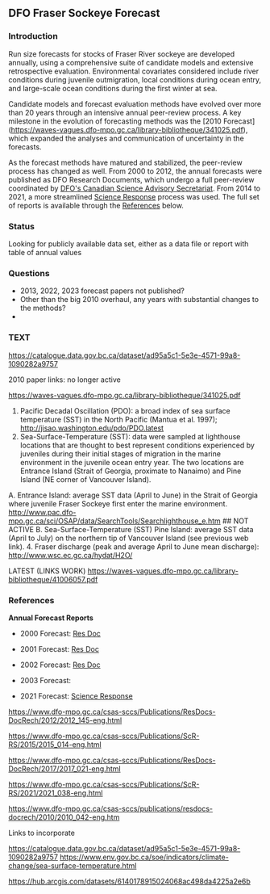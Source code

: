 ## DFO Fraser Sockeye Forecast

### Introduction

Run size forecasts for stocks of Fraser River sockeye are developed annually, using a comprehensive suite of candidate models and extensive retrospective evaluation. Environmental covariates considered include river conditions during juvenile outmigration, local conditions during ocean entry, and large-scale ocean conditions during the first winter at sea.

Candidate models and forecast evaluation methods have evolved over more than 20 years through an intensive annual peer-review process. A key milestone in the evolution of forecasting methods was the [2010 Forecast] (https://waves-vagues.dfo-mpo.gc.ca/library-bibliotheque/341025.pdf), which expanded the analyses and communication of uncertainty in the forecasts.

As the forecast methods have matured and stabilized, the peer-review process has changed as well. From 2000 to 2012, the annual forecasts were published as DFO Research Documents, which undergo a full peer-review coordinated by [DFO's Canadian Science Advisory Secretariat](https://www.dfo-mpo.gc.ca/csas-sccs/process-processus/srp-prs-eng.htm). From 2014 to 2021, a more streamlined [Science Response](https://www.dfo-mpo.gc.ca/csas-sccs/process-processus/srp-prs-eng.htm) process was used. The full set of reports is available through the [References](#References) below.



### Status

Looking for publicly available data set, either as a data file or report with table of annual values






### Questions

* 2013, 2022, 2023 forecast papers not published?
* Other than the big 2010 overhaul, any years with substantial changes to the methods?
* 


### TEXT


https://catalogue.data.gov.bc.ca/dataset/ad95a5c1-5e3e-4571-99a8-1090282a9757



2010 paper links: no longer active

https://waves-vagues.dfo-mpo.gc.ca/library-bibliotheque/341025.pdf

1. Pacific Decadal Oscillation (PDO): a broad index of sea surface temperature (SST) in the
North Pacific (Mantua et al. 1997); http://jisao.washington.edu/pdo/PDO.latest
2. Sea-Surface-Temperature (SST): data were sampled at lighthouse locations that are
thought to best represent conditions experienced by juveniles during their initial stages of
migration in the marine environment in the juvenile ocean entry year. The two locations are
Entrance Island (Strait of Georgia, proximate to Nanaimo) and Pine Island (NE corner of
Vancouver Island).

A. Entrance Island: average SST data (April to June) in the Strait of Georgia where
juvenile Fraser Sockeye first enter the marine environment.
http://www.pac.dfo-mpo.gc.ca/sci/OSAP/data/SearchTools/Searchlighthouse_e.htm   ## NOT ACTIVE
B. Sea-Surface-Temperature (SST) Pine Island: average SST data (April to July) on
the northern tip of Vancouver Island (see previous web link).
4. Fraser discharge (peak and average April to June mean discharge):
http://www.wsc.ec.gc.ca/hydat/H2O/


LATEST (LINKS WORK)
https://waves-vagues.dfo-mpo.gc.ca/library-bibliotheque/41006057.pdf




### References

**Annual Forecast Reports**

* 2000 Forecast: [Res Doc](https://waves-vagues.dfo-mpo.gc.ca/library-bibliotheque/249501.pdf)
* 2001 Forecast: [Res Doc](https://waves-vagues.dfo-mpo.gc.ca/library-bibliotheque/256496.pdf)
* 2002 Forecast: [Res Doc](https://waves-vagues.dfo-mpo.gc.ca/library-bibliotheque/270590.pdf)
* 2003 Forecast:

* 2021 Forecast: [Science Response](https://waves-vagues.dfo-mpo.gc.ca/library-bibliotheque/41006057.pdf)



https://www.dfo-mpo.gc.ca/csas-sccs/Publications/ResDocs-DocRech/2012/2012_145-eng.html

https://www.dfo-mpo.gc.ca/csas-sccs/Publications/ScR-RS/2015/2015_014-eng.html

https://www.dfo-mpo.gc.ca/csas-sccs/Publications/ResDocs-DocRech/2017/2017_021-eng.html

https://www.dfo-mpo.gc.ca/csas-sccs/Publications/ScR-RS/2021/2021_038-eng.html

https://www.dfo-mpo.gc.ca/csas-sccs/publications/resdocs-docrech/2010/2010_042-eng.htm


Links to incorporate

https://catalogue.data.gov.bc.ca/dataset/ad95a5c1-5e3e-4571-99a8-1090282a9757
https://www.env.gov.bc.ca/soe/indicators/climate-change/sea-surface-temperature.html


https://hub.arcgis.com/datasets/6140178915024068ac498da4225a2e6b